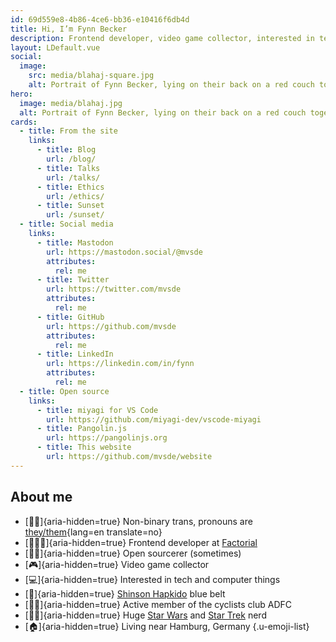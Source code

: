 ```yaml
---
id: 69d559e8-4b86-4ce6-bb36-e10416f6db4d
title: Hi, I’m Fynn Becker
description: Frontend developer, video game collector, interested in tech and computer things, cyclist, Shinson Hapkido 🥋, Star Wars and Star Trek 🖖🏻
layout: LDefault.vue
social:
  image:
    src: media/blahaj-square.jpg
    alt: Portrait of Fynn Becker, lying on their back on a red couch together with an Ikea Blåhaj toy shark.
hero:
  image: media/blahaj.jpg
  alt: Portrait of Fynn Becker, lying on their back on a red couch together with an Ikea Blåhaj toy shark.
cards:
  - title: From the site
    links:
      - title: Blog
        url: /blog/
      - title: Talks
        url: /talks/
      - title: Ethics
        url: /ethics/
      - title: Sunset
        url: /sunset/
  - title: Social media
    links:
      - title: Mastodon
        url: https://mastodon.social/@mvsde
        attributes:
          rel: me
      - title: Twitter
        url: https://twitter.com/mvsde
        attributes:
          rel: me
      - title: GitHub
        url: https://github.com/mvsde
        attributes:
          rel: me
      - title: LinkedIn
        url: https://linkedin.com/in/fynn
        attributes:
          rel: me
  - title: Open source
    links:
      - title: miyagi for VS Code
        url: https://github.com/miyagi-dev/vscode-miyagi
      - title: Pangolin.js
        url: https://pangolinjs.org
      - title: This website
        url: https://github.com/mvsde/website
---
```


## About me

* [🏳️‍⚧️]{aria-hidden=true} Non-binary trans, pronouns are [they/them](/pronouns/){lang=en translate=no}
* [🧑🏻‍💻]{aria-hidden=true} Frontend developer at [Factorial](https://www.factorial.io/)
* [🧙🏻]{aria-hidden=true} Open sourcerer (sometimes)
* [🎮]{aria-hidden=true} Video game collector
* [💻]{aria-hidden=true} Interested in tech and computer things
* [🥋]{aria-hidden=true} [Shinson Hapkido](http://www.shinsonhapkido.org) blue belt
* [🚴🏻]{aria-hidden=true} Active member of the cyclists club ADFC
* [🖖🏻]{aria-hidden=true} Huge [Star Wars](https://twitter.fynn.be/1408409600643190788/) and [Star Trek](https://twitter.fynn.be/1400519056374046726/) nerd
* [🏠]{aria-hidden=true} Living near Hamburg, Germany
{.u-emoji-list}
